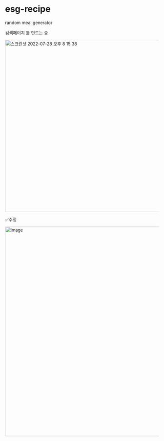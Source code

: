 # esg-recipe
random meal generator


검색페이지 틀 만드는 중

<img width="562" alt="스크린샷 2022-07-28 오후 8 15 38" src="https://user-images.githubusercontent.com/102340541/181493128-c3621fe0-073a-4a75-a1e8-972caa60f294.png">



✅수정

<img width="684" alt="image" src="https://user-images.githubusercontent.com/102340541/182012268-39f22eb5-85e1-4e26-b301-6e24006a1f7e.png">
